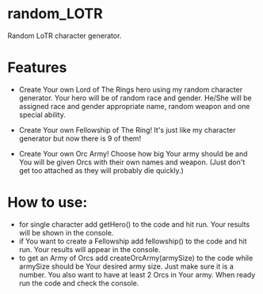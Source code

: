 # random_LOTR
Random LoTR character generator.

# Features
- Create Your own Lord of The Rings hero using my random character generator. Your hero will be of random race and gender. He/She will be assigned race and gender appropriate name, random weapon and one special ability.

- Create Your own Fellowship of The Ring! It's just like my character generator but now there is 9 of them!

- Create Your own Orc Army! Choose how big Your army should be and You will be given Orcs with their own names and weapon. (Just don't get too attached as they will probably die quickly.)

# How to use:
-  for single character add getHero() to the code and hit run. Your results will be shown in the console.
- if You want to create a Fellowship add fellowship() to the code and hit run. Your results will appear in the console.
- to get an Army of Orcs add createOrcArmy(armySize) to the code while armySize should be Your desired army size. Just make sure it is a number. You also want to have at least 2 Orcs in Your army. When ready run the code and check the console.
